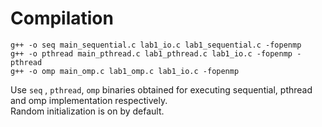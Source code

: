 # Compilation
```
g++ -o seq main_sequential.c lab1_io.c lab1_sequential.c -fopenmp  
g++ -o pthread main_pthread.c lab1_pthread.c lab1_io.c -fopenmp -pthread  
g++ -o omp main_omp.c lab1_omp.c lab1_io.c -fopenmp  
```
Use `seq` , `pthread`, `omp` binaries obtained for executing sequential, pthread and omp implementation respectively.  
Random initialization is on by default.
